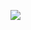 ![](https://github-profile-summary-cards.vercel.app/api/cards/profile-details?username=bur4kcoders&theme=monokai)
